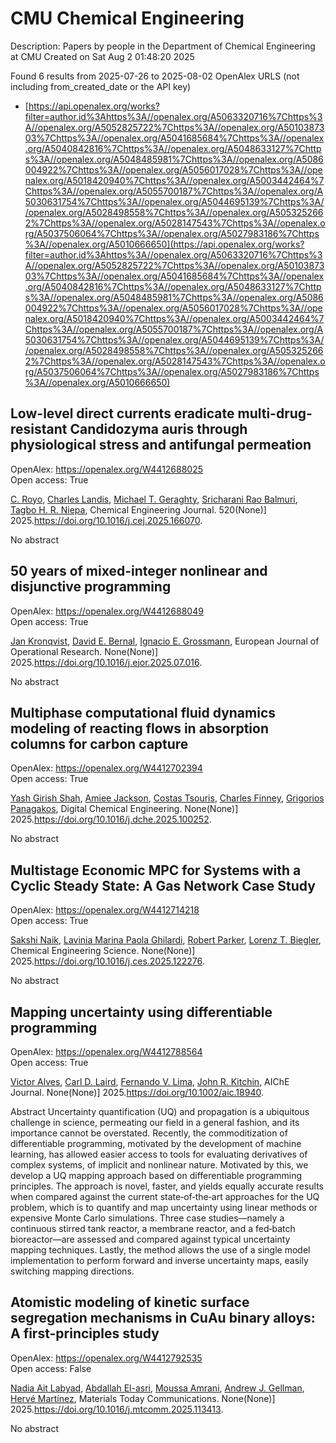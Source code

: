 # CMU Chemical Engineering
Description: Papers by people in the Department of Chemical Engineering at CMU
Created on Sat Aug  2 01:48:20 2025

Found 6 results from 2025-07-26 to 2025-08-02
OpenAlex URLS (not including from_created_date or the API key)
- [https://api.openalex.org/works?filter=author.id%3Ahttps%3A//openalex.org/A5063320716%7Chttps%3A//openalex.org/A5052825722%7Chttps%3A//openalex.org/A5010387303%7Chttps%3A//openalex.org/A5041685684%7Chttps%3A//openalex.org/A5040842816%7Chttps%3A//openalex.org/A5048633127%7Chttps%3A//openalex.org/A5048485981%7Chttps%3A//openalex.org/A5086004922%7Chttps%3A//openalex.org/A5056017028%7Chttps%3A//openalex.org/A5018420940%7Chttps%3A//openalex.org/A5003442464%7Chttps%3A//openalex.org/A5055700187%7Chttps%3A//openalex.org/A5030631754%7Chttps%3A//openalex.org/A5044695139%7Chttps%3A//openalex.org/A5028498558%7Chttps%3A//openalex.org/A5053252662%7Chttps%3A//openalex.org/A5028147543%7Chttps%3A//openalex.org/A5037506064%7Chttps%3A//openalex.org/A5027983186%7Chttps%3A//openalex.org/A5010666650](https://api.openalex.org/works?filter=author.id%3Ahttps%3A//openalex.org/A5063320716%7Chttps%3A//openalex.org/A5052825722%7Chttps%3A//openalex.org/A5010387303%7Chttps%3A//openalex.org/A5041685684%7Chttps%3A//openalex.org/A5040842816%7Chttps%3A//openalex.org/A5048633127%7Chttps%3A//openalex.org/A5048485981%7Chttps%3A//openalex.org/A5086004922%7Chttps%3A//openalex.org/A5056017028%7Chttps%3A//openalex.org/A5018420940%7Chttps%3A//openalex.org/A5003442464%7Chttps%3A//openalex.org/A5055700187%7Chttps%3A//openalex.org/A5030631754%7Chttps%3A//openalex.org/A5044695139%7Chttps%3A//openalex.org/A5028498558%7Chttps%3A//openalex.org/A5053252662%7Chttps%3A//openalex.org/A5028147543%7Chttps%3A//openalex.org/A5037506064%7Chttps%3A//openalex.org/A5027983186%7Chttps%3A//openalex.org/A5010666650)

## Low-level direct currents eradicate multi-drug-resistant Candidozyma auris through physiological stress and antifungal permeation   

OpenAlex: https://openalex.org/W4412688025    
Open access: True
    
[C. Royo](https://openalex.org/A5023468365), [Charles Landis](https://openalex.org/A5027621003), [Michael T. Geraghty](https://openalex.org/A5068646283), [Sricharani Rao Balmuri](https://openalex.org/A5042360668), [Tagbo H. R. Niepa](https://openalex.org/A5044695139), Chemical Engineering Journal. 520(None)] 2025.https://doi.org/10.1016/j.cej.2025.166070.
    
No abstract    

    

## 50 years of mixed-integer nonlinear and disjunctive programming   

OpenAlex: https://openalex.org/W4412688049    
Open access: True
    
[Jan Kronqvist](https://openalex.org/A5006006057), [David E. Bernal](https://openalex.org/A5010174244), [Ignacio E. Grossmann](https://openalex.org/A5056017028), European Journal of Operational Research. None(None)] 2025.https://doi.org/10.1016/j.ejor.2025.07.016.
    
No abstract    

    

## Multiphase computational fluid dynamics modeling of reacting flows in absorption columns for carbon capture   

OpenAlex: https://openalex.org/W4412702394    
Open access: True
    
[Yash Girish Shah](https://openalex.org/A5038961197), [Amiee Jackson](https://openalex.org/A5058240716), [Costas Tsouris](https://openalex.org/A5032628026), [Charles Finney](https://openalex.org/A5040481477), [Grigorios Panagakos](https://openalex.org/A5028498558), Digital Chemical Engineering. None(None)] 2025.https://doi.org/10.1016/j.dche.2025.100252.
    
No abstract    

    

## Multistage Economic MPC for Systems with a Cyclic Steady State: A Gas Network Case Study   

OpenAlex: https://openalex.org/W4412714218    
Open access: True
    
[Sakshi Naik](https://openalex.org/A5054628015), [Lavinia Marina Paola Ghilardi](https://openalex.org/A5022525870), [Robert Parker](https://openalex.org/A5062143627), [Lorenz T. Biegler](https://openalex.org/A5052825722), Chemical Engineering Science. None(None)] 2025.https://doi.org/10.1016/j.ces.2025.122276.
    
No abstract    

    

## Mapping uncertainty using differentiable programming   

OpenAlex: https://openalex.org/W4412788564    
Open access: True
    
[Victor Alves](https://openalex.org/A5033439256), [Carl D. Laird](https://openalex.org/A5109041235), [Fernando V. Lima](https://openalex.org/A5008955099), [John R. Kitchin](https://openalex.org/A5003442464), AIChE Journal. None(None)] 2025.https://doi.org/10.1002/aic.18940.
    
Abstract Uncertainty quantification (UQ) and propagation is a ubiquitous challenge in science, permeating our field in a general fashion, and its importance cannot be overstated. Recently, the commoditization of differentiable programming, motivated by the development of machine learning, has allowed easier access to tools for evaluating derivatives of complex systems, of implicit and nonlinear nature. Motivated by this, we develop a UQ mapping approach based on differentiable programming principles. The approach is novel, faster, and yields equally accurate results when compared against the current state‐of‐the‐art approaches for the UQ problem, which is to quantify and map uncertainty using linear methods or expensive Monte Carlo simulations. Three case studies—namely a continuous stirred tank reactor, a membrane reactor, and a fed‐batch bioreactor—are assessed and compared against typical uncertainty mapping techniques. Lastly, the method allows the use of a single model implementation to perform forward and inverse uncertainty maps, easily switching mapping directions.    

    

## Atomistic modeling of kinetic surface segregation mechanisms in CuAu binary alloys: A first-principles study   

OpenAlex: https://openalex.org/W4412792535    
Open access: False
    
[Nadia Ait Labyad](https://openalex.org/A5072985810), [Abdallah El-asri](https://openalex.org/A5119138415), [Moussa Amrani](https://openalex.org/A5112572258), [Andrew J. Gellman](https://openalex.org/A5040842816), [Hervé Martínez](https://openalex.org/A5108828317), Materials Today Communications. None(None)] 2025.https://doi.org/10.1016/j.mtcomm.2025.113413.
    
No abstract    

    
